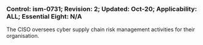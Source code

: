 ### Control: ism-0731; Revision: 2; Updated: Oct-20; Applicability: ALL; Essential Eight: N/A
<p>The CISO oversees cyber supply chain risk management activities for their organisation.</p>